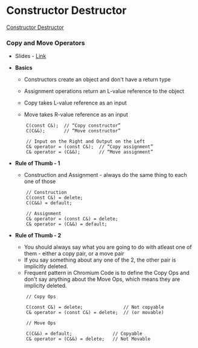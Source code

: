 # Constructor Destructor

[Constructor Destructor](./docs/Constructor%20Destructor.pdf)



### Copy and Move Operators

* Slides -  [Link](https://docs.google.com/presentation/d/1aW5UvMqr7nIeWDMVlXh0It4pit8MBMlwfp1OcgwH9Zg/edit?resourcekey=0-w-NXIU6M8dxTngKHJxPOgw#slide=id.gd01c13137e_2_38)

*  **Basics** 

    *   Constructors create an object and don't have a return type
    *   Assignment operations return an L-value reference to the object
  
    *   Copy takes L-value reference as an input
    *   Move takes R-value reference as an input

  
    ```
        C(const C&);  // “Copy constructor”
        C(C&&);       // “Move constructor”

        // Input on the Right and Output on the Left
        C& operator = (const C&);  // “Copy assignment”
        C& operator = (C&&);       // “Move assignment”
    ```

*   **Rule of Thumb - 1**
  
    *   Construction and Assignment - always do the same thing to each one of those

    ```
        // Construction
        C(const C&) = delete;
        C(C&&) = default;
        
        // Assignment
        C& operator = (const C&) = delete;
        C& operator = (C&&) = default;

    ```

*   **Rule of Thumb - 2** 
 
    *   You should always say what you are going to do with atleast one of them - either a copy pair, or a move pair
    *   If you say something about any one of the 2, the other pair is implicitly deleted.
    *   Frequent pattern in Chromium Code is to define the Copy Ops and don't say anything about the Move Ops, which means they are implicity deleted. 

    ```
        // Copy Ops

        C(const C&) = delete;               // Not copyable
        C& operator = (const C&) = delete;  // (or movable)
    ```

    ```
        // Move Ops

        C(C&&) = default;               // Copyable
        C& operator = (C&&) = delete;   // Not Movable
    ```